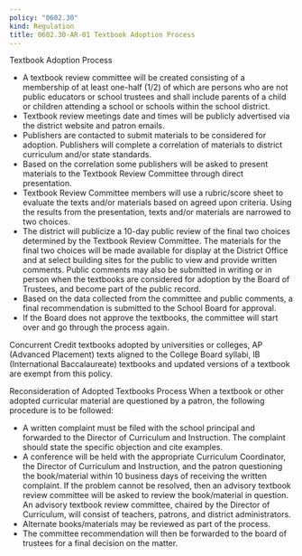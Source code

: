 ```yaml
---
policy: "0602.30"
kind: Regulation
title: 0602.30-AR-01 Textbook Adoption Process
---
```


Textbook Adoption Process

- A textbook review committee will be created consisting of a membership of at least one-half (1/2) of which are persons who are not public educators or school trustees and shall include parents of a child or children attending a school or schools within the school district.
- Textbook review meetings date and times will be publicly advertised via the district website and patron emails.
- Publishers are contacted to submit materials to be considered for adoption. Publishers will complete a correlation of materials to district curriculum and/or state standards.
- Based on the correlation some publishers will be asked to present materials to the Textbook Review Committee through direct presentation.
- Textbook Review Committee members will use a rubric/score sheet to evaluate the texts and/or materials based on agreed upon criteria. Using the results from the presentation, texts and/or materials are narrowed to two choices.
- The district will publicize a 10-day public review of the final two choices determined by the Textbook Review Committee. The materials for the final two choices will be made available for display at the District Office and at select building sites for the public to view and provide written comments. Public comments may also be submitted in writing or in person when the textbooks are considered for adoption by the Board of Trustees, and become part of the public record.
- Based on the data collected from the committee and public comments, a final recommendation is submitted to the School Board for approval.
- If the Board does not approve the textbooks, the committee will start over and go through the process again.

Concurrent Credit textbooks adopted by universities or colleges, AP (Advanced Placement) texts aligned to the College Board syllabi, IB (International Baccalaureate) textbooks and updated versions of a textbook are exempt from this policy.

Reconsideration of Adopted Textbooks Process
When a textbook or other adopted curricular material are questioned by a patron, the following procedure is to be followed:

- A written complaint must be filed with the school principal and forwarded to the Director of Curriculum and Instruction. The complaint should state the specific objection and cite examples.
- A conference will be held with the appropriate Curriculum Coordinator, the Director of Curriculum and Instruction, and the patron questioning the book/material within 10 business days of receiving the written complaint. If the problem cannot be resolved, then an advisory textbook review committee will be asked to review the book/material in question. An advisory textbook review committee, chaired by the Director of Curriculum, will consist of teachers, patrons, and district administrators.
- Alternate books/materials may be reviewed as part of the process.
- The committee recommendation will then be forwarded to the board of trustees for a final decision on the matter.
